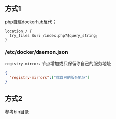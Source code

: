 ## 方式1
php自建dockerhub反代；

```nginx
location / {
  try_files $uri /index.php?$query_string;
}
```

### /etc/docker/daemon.json ###
`registry-mirrors` 节点增加或只保留你自己的服务地址
```json
{
  "registry-mirrors":["你自己的服务地址"]
}
```

## 方式2
参考bin目录